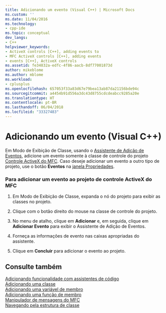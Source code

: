 ```yaml
---
title: Adicionando um evento (Visual C++) | Microsoft Docs
ms.custom: ''
ms.date: 11/04/2016
ms.technology:
- cpp-ide
ms.topic: conceptual
dev_langs:
- C++
helpviewer_keywords:
- ActiveX controls [C++], adding events to
- MFC ActiveX controls [C++], adding events
- events [C++], ActiveX controls
ms.assetid: fe34832a-edfc-4f86-aacb-8df77001873d
author: mikeblome
ms.author: mblome
ms.workload:
- cplusplus
ms.openlocfilehash: 657053f33a83d67e79bea13ab87da21156bde94c
ms.sourcegitcommit: a4454b91d556a3dc43d8755cdcdeabcc9285a20e
ms.translationtype: HT
ms.contentlocale: pt-BR
ms.lasthandoff: 06/04/2018
ms.locfileid: "33327483"
---
```

# <a name="adding-an-event-visual-c"></a>Adicionando um evento (Visual C++)
Em Modo de Exibição de Classe, usando o [Assistente de Adição de Eventos](../ide/add-event-wizard.md), adicione um evento somente à classe de controle do projeto [Controle ActiveX do MFC](../mfc/reference/creating-an-mfc-activex-control.md). Caso deseje adicionar um evento a outro tipo de projeto, use o botão **Eventos** na [janela Propriedades](/visualstudio/ide/reference/properties-window).  
  
### <a name="to-add-an-event-to-your-mfc-activex-control-project"></a>Para adicionar um evento ao projeto de controle ActiveX do MFC  
  
1.  Em Modo de Exibição de Classe, expanda o nó do projeto para exibir as classes no projeto.  
  
2.  Clique com o botão direito do mouse na classe de controle do projeto.  
  
3.  No menu de atalho, clique em **Adicionar** e, em seguida, clique em **Adicionar Evento** para exibir o Assistente de Adição de Eventos.  
  
4.  Forneça as informações de evento nas caixas apropriadas do assistente.  
  
5.  Clique em **Concluir** para adicionar o evento ao projeto.  
  
## <a name="see-also"></a>Consulte também  
 [Adicionando funcionalidade com assistentes de código](../ide/adding-functionality-with-code-wizards-cpp.md)   
 [Adicionando uma classe](../ide/adding-a-class-visual-cpp.md)   
 [Adicionando uma variável de membro](../ide/adding-a-member-variable-visual-cpp.md)   
 [Adicionando uma função de membro](../ide/adding-a-member-function-visual-cpp.md)   
 [Manipulador de mensagens do MFC](../mfc/reference/adding-an-mfc-message-handler.md)   
 [Navegando pela estrutura de classe](../ide/navigating-the-class-structure-visual-cpp.md)